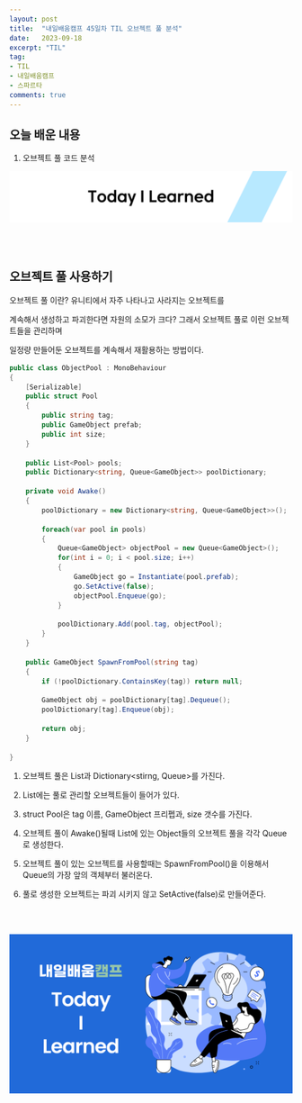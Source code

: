 ```yaml
---
layout: post
title:  "내일배움캠프 45일차 TIL 오브젝트 풀 분석"
date:   2023-09-18
excerpt: "TIL"
tag:
- TIL
- 내일배움캠프
- 스파르타
comments: true
---
```


## 오늘 배운 내용

1. 오브젝트 풀 코드 분석


![nbcbanner](/assets/img/TILbanner.png)

<br/>
<br/>

## 오브젝트 풀 사용하기 

오브젝트 풀 이란? 유니티에서 자주 나타나고 사라지는 오브젝트를 

계속해서 생성하고 파괴한다면 자원의 소모가 크다? 그래서 오브젝트 풀로 이런 오브젝트들을 관리하며

일정량 만들어둔 오브젝트를 계속해서 재활용하는 방법이다.

```cs
public class ObjectPool : MonoBehaviour
{
    [Serializable]
    public struct Pool
    {
        public string tag;
        public GameObject prefab;
        public int size;
    }

    public List<Pool> pools;
    public Dictionary<string, Queue<GameObject>> poolDictionary;

    private void Awake()
    {
        poolDictionary = new Dictionary<string, Queue<GameObject>>();

        foreach(var pool in pools)
        {
            Queue<GameObject> objectPool = new Queue<GameObject>();
            for(int i = 0; i < pool.size; i++) 
            {
                GameObject go = Instantiate(pool.prefab);
                go.SetActive(false);
                objectPool.Enqueue(go);
            }

            poolDictionary.Add(pool.tag, objectPool);
        }
    }

    public GameObject SpawnFromPool(string tag)
    {
        if (!poolDictionary.ContainsKey(tag)) return null;

        GameObject obj = poolDictionary[tag].Dequeue();
        poolDictionary[tag].Enqueue(obj);

        return obj;
    }

}
```

1. 오브젝트 풀은 List<Pool>과 Dictionary<stirng, Queue<GameObject>>를 가진다.

2. List<Pool>에는 풀로 관리할 오브젝트들이 들어가 있다.

3. struct Pool은 tag 이름, GameObject 프리펩과, size 갯수를 가진다.

4. 오브젝트 풀이 Awake()될때 List에 있는 Object들의 오브젝트 풀을 각각 Queue로 생성한다.

5. 오브젝트 풀이 있는 오브젝트를 사용할때는 SpawnFromPool()을 이용해서 Queue의 가장 앞의 객체부터 불러온다.

6. 풀로 생성한 오브젝트는 파괴 시키지 않고 SetActive(false)로 만들어준다.

<br/>
<br/>

![nbcthumbnail](/assets/img/thumbnail-image.png)